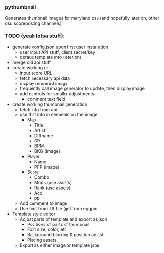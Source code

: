 ### pythumbnail

Generates thumbnail images for maryland osu (and hopefully later on, other osu scoreposting channels)

### TODO (yeah lotsa stuff):
- generate config.json upon first user installation
    - user input API stuff; client secret/key
    - default template info (later on)
- merge old api stuff
- create working ui
    - input score URL
    - fetch necessary api data
    - display rendered image
    - frequently call image generator to update, then display image
    - add controls for smaller adjustments
        - comment text field
- create working thumbnail generation
    - fetch info from api
    - use that info in elements on the image
        - Map
            - Title
            - Artist
            - Diffname
            - SR
            - BPM
            - BKG (image)
        - Player
            - Name
            - PFP (image)
        - Score
            - Combo
            - Mods (use assets)
            - Rank (use assets)
            - Acc
            - pp
    - Add comment to image
    - Use font from .ttf file (get from eggpin)
- Template style editor
    - Adjust parts of template and export as json
        - Positions of parts of thumbnail
        - Font size, color, etc.
        - Background blurring & position adjust
        - Placing assets
    - Export as either image or template json